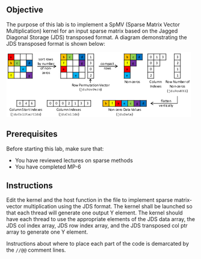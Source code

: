 
## Objective


The purpose of this lab is to implement a SpMV (Sparse Matrix Vector Multiplication) kernel for an input sparse matrix based
on the Jagged Diagonal Storage (JDS) transposed format. A diagram demonstrating the JDS transposed format is shown below:

![image](imgs/figure.png "thumbnail")

## Prerequisites

Before starting this lab, make sure that:

* You have reviewed lectures on sparse methods
* You have completed MP-6

## Instructions

Edit the kernel and the host function in the file to implement sparse matrix-vector multiplication using the JDS format. The kernel shall
be launched so that each thread will generate one output Y element. The kernel should have each thread to use the appropriate elements of
the JDS data array, the JDS col index array, JDS row index array, and the JDS transposed col ptr array to generate one Y element.

Instructions about where to place each part of the code is demarcated by the `//@@` comment lines.
